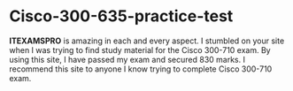 # Cisco-300-635-practice-test
**ITEXAMSPRO** is amazing in each and every aspect. I stumbled on your site when I was trying to find study material for the Cisco 300-710 exam. By using this site, I have passed my exam and secured 830 marks. I recommend this site to anyone I know trying to complete Cisco 300-710 exam.
